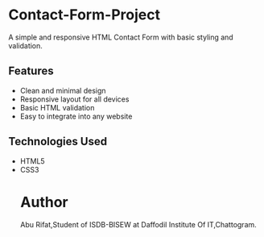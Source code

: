 # Contact-Form-Project
A simple and responsive HTML Contact Form with basic styling and validation.
## Features
- Clean and minimal design
- Responsive layout for all devices
- Basic HTML validation
- Easy to integrate into any website
## Technologies Used
- HTML5
- CSS3
  # Author
  Abu Rifat,Student of ISDB-BISEW at Daffodil Institute Of IT,Chattogram.
